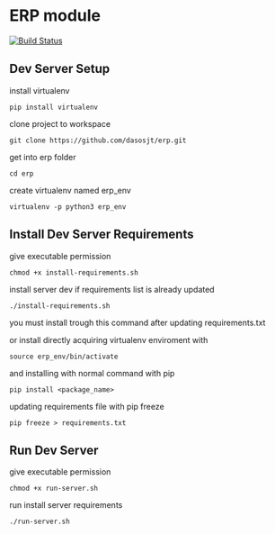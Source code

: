 # ERP module

[![Build Status](https://travis-ci.org/dasosjt/erp.svg?branch=master)](https://travis-ci.org/dasosjt/erp)

## Dev Server Setup

install virtualenv

`pip install virtualenv`

clone project to workspace

`git clone https://github.com/dasosjt/erp.git`

get into erp folder

`cd erp`

create virtualenv named erp_env

`virtualenv -p python3 erp_env`

## Install Dev Server Requirements

give executable permission

`chmod +x install-requirements.sh`

install server dev if requirements list is already updated

`./install-requirements.sh`

you must install trough this command after updating requirements.txt

or install directly acquiring virtualenv enviroment with

`source erp_env/bin/activate`

and installing with normal command with pip

`pip install <package_name>`

updating requirements file with pip freeze

`pip freeze > requirements.txt`

## Run Dev Server

give executable permission

`chmod +x run-server.sh`

run install server requirements

`./run-server.sh`
